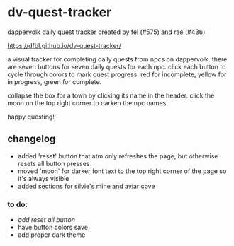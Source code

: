 # dv-quest-tracker
dappervolk daily quest tracker
created by fel (#575) and rae (#436)

https://dfbl.github.io/dv-quest-tracker/

a visual tracker for completing daily quests from npcs on dappervolk. there are seven buttons for seven daily quests for each npc. click each button to cycle through colors to mark quest progress: red for incomplete, yellow for in progress, green for complete.

collapse the box for a town by clicking its name in the header. click the moon on the top right corner to darken the npc names.

happy questing!

## changelog
- added 'reset' button that atm only refreshes the page, but otherwise resets all button presses
- moved 'moon' for darker font text to the top right corner of the page so it's always visible
- added sections for silvie's mine and aviar cove

### to do:
- *add reset all button*
- have button colors save
- add proper dark theme
